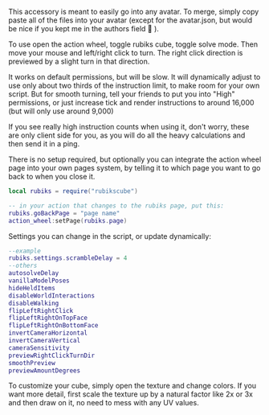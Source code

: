 This accessory is meant to easily go into any avatar. To merge, simply copy paste all of the files into your avatar (except for the avatar.json, but would be nice if you kept me in the authors field :purple_heart: ).

To use open the action wheel, toggle rubiks cube, toggle solve mode. Then move your mouse and left/right click to turn. The right click direction is previewed by a slight turn in that direction.

It works on default permissions, but will be slow. It will dynamically adjust to use only about two thirds of the instruction limit, to make room for your own script. But for smooth turning, tell your friends to put you into "High" permissions, or just increase tick and render instructions to around 16,000 (but will only use around 9,000)

If you see really high instruction counts when using it, don't worry, these are only client side for you, as you will do all the heavy calculations and then send it in a ping.

There is no setup required, but optionally you can integrate the action wheel page into your own pages system, by telling it to which page you want to go back to when you close it.
```lua
local rubiks = require("rubikscube")

-- in your action that changes to the rubiks page, put this:
rubiks.goBackPage = "page name"
action_wheel:setPage(rubiks.page)
```

Settings you can change in the script, or update dynamically:

```lua
--example
rubiks.settings.scrambleDelay = 4
--others
autosolveDelay
vanillaModelPoses
hideHeldItems
disableWorldInteractions
disableWalking
flipLeftRightClick
flipLeftRightOnTopFace
flipLeftRightOnBottomFace
invertCameraHorizontal
invertCameraVertical
cameraSensitivity
previewRightClickTurnDir
smoothPreview
previewAmountDegrees
```

To customize your cube, simply open the texture and change colors. If you want more detail, first scale the texture up by a natural factor like 2x or 3x and then draw on it, no need to mess with any UV values.
